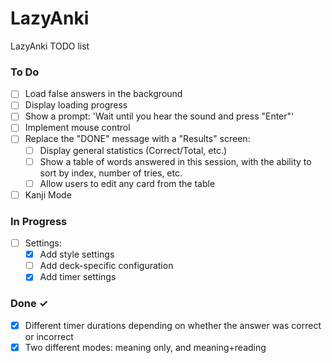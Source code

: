 # LazyAnki

LazyAnki TODO list

### To Do

- [ ] Load false answers in the background
- [ ] Display loading progress
- [ ] Show a prompt: 'Wait until you hear the sound and press "Enter"'
- [ ] Implement mouse control
- [ ] Replace the "DONE" message with a "Results" screen:
    - [ ] Display general statistics (Correct/Total, etc.)
    - [ ] Show a table of words answered in this session, with the ability to sort by index, number of tries, etc.
    - [ ] Allow users to edit any card from the table
- [ ] Kanji Mode

### In Progress

- [ ] Settings:
    - [x] Add style settings
    - [ ] Add deck-specific configuration
    - [x] Add timer settings

### Done ✓

- [x] Different timer durations depending on whether the answer was correct or incorrect
- [x] Two different modes: meaning only, and meaning+reading
